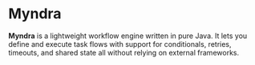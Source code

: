 # Myndra

**Myndra** is a lightweight workflow engine written in pure Java. It lets you define and execute task flows with support for conditionals, retries, timeouts, and shared state all without relying on external frameworks.
